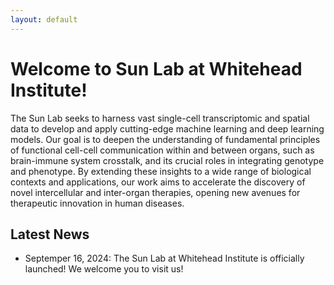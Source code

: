 ```yaml
---
layout: default
---
```


# Welcome to Sun Lab at Whitehead Institute!

The Sun Lab seeks to harness vast single-cell transcriptomic and spatial data to develop and apply cutting-edge machine learning and deep learning models. Our goal is to deepen the understanding of fundamental principles of functional cell-cell communication within and between organs, such as brain-immune system crosstalk, and its crucial roles in integrating genotype and phenotype. By extending these insights to a wide range of biological contexts and applications, our work aims to accelerate the discovery of novel intercellular and inter-organ therapies, opening new avenues for therapeutic innovation in human diseases.

## Latest News

- Septemper 16, 2024: The Sun Lab at Whitehead Institute is officially launched! We welcome you to visit us!
